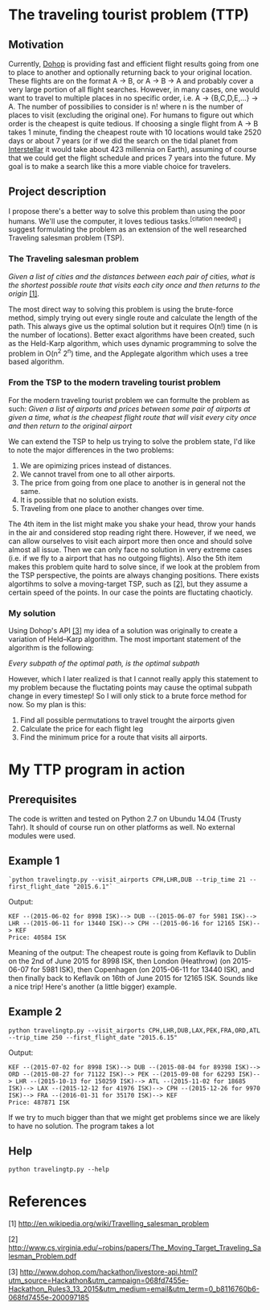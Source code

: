 # The traveling tourist problem (TTP)

## Motivation
Currently, [Dohop](http://www.dohop.is/) is providing fast and efficient flight results going from one to place to another and optionally returning back to your original location. These flights are on the format A -> B, or A -> B -> A and probably cover a very large portion of all flight searches. However, in many cases, one would want to travel to multiple places in no specific order, i.e. A -> {B,C,D,E,...} -> A. The number of possibilies to consider is n! where n is the number of places to visit (excluding the original one). For humans to figure out which order is the cheapest is quite tedious. If choosing a single flight from A -> B takes 1 minute, finding the cheapest route with 10 locations would take 2520 days or about 7 years (or if we did the search on the tidal planet from [Interstellar](http://www.imdb.com/title/tt0816692/) it would take about 423 millennia on Earth), assuming of course that we could get the flight schedule and prices 7 years into the future. My goal is to make a search like this a more viable choice for travelers.


## Project description
I propose there's a better way to solve this problem than using the poor humans. We'll use the computer, it loves tedious tasks.<sup>[citation needed]</sup> I suggest formulating the problem as an extension of the well researched Traveling salesman problem (TSP).

### The Traveling salesman problem
*Given a list of cities and the distances between each pair of cities, what is the shortest possible route that visits each city once and then returns to the origin* [[1]](http://en.wikipedia.org/wiki/Travelling_salesman_problem).

The most direct way to solving this problem is using the brute-force method, simply trying out every single route and calculate the length of the path. This always give us the optimal solution but it requires O(n!) time (n is the number of locations). Better exact algorithms have been created, such as the Held-Karp algorithm, which uses dynamic programming to solve the problem in O(n<sup>2</sup> 2<sup>n</sup>) time, and the Applegate algorithm which uses a tree based algorithm.

### From the TSP to the modern traveling tourist problem
For the modern traveling tourist problem we can formulte the problem as such:
*Given a list of airports and prices between some pair of airports at given a time, what is the cheapest flight route that will visit every city once and then return to the original airport*

We can extend the TSP to help us trying to solve the problem state, I'd like to note the major differences in the two problems:

1. We are opimizing prices instead of distances.
2. We cannot travel from one to all other airports.
3. The price from going from one place to another is in general not the same.
4. It is possible that no solution exists.
5. Traveling from one place to another changes over time.

The 4th item in the list might make you shake your head, throw your hands in the air and considered stop reading right there. However, if we need, we can allow ourselves to visit each airport more then once and should solve almost all issue. Then we can only face no solution in very extreme cases (i.e. if we fly to a airport that has no outgoing flights). Also the 5th item makes this problem quite hard to solve since, if we look at the problem from the TSP perspective, the points are always changing positions. There exists algortihms to solve a moving-target TSP, such as [[2]](http://www.cs.virginia.edu/~robins/papers/The_Moving_Target_Traveling_Salesman_Problem.pdf), but they assume a certain speed of the points. In our case the points are fluctating chaoticly.

### My solution
Using Dohop's API [[3]](http://www.dohop.com/hackathon/livestore-api.html?utm_source=Hackathon&utm_campaign=068fd7455e-Hackathon_Rules3_13_2015&utm_medium=email&utm_term=0_b8116760b6-068fd7455e-200097185) my idea of a solution was originally to create a variation of Held–Karp algorithm. The most important statement of the algorithm is the following:

*Every subpath of the optimal path, is the optimal subpath*

However, which I later realized is that I cannot really apply this statement to my problem because the fluctating points may cause the optimal subpath change in every timestep! So I will only stick to a brute force method for now. So my plan is this:

1. Find all possible permutations to travel trought the airports given
2. Calculate the price for each flight leg
3. Find the minimum price for a route that visits all airports.

# My TTP program in action
## Prerequisites

The code is written and tested on Python 2.7 on Ubundu 14.04 (Trusty Tahr). It should of course run on other platforms as well. No external modules were used.

## Example 1

	`python travelingtp.py --visit_airports CPH,LHR,DUB --trip_time 21 --first_flight_date "2015.6.1"`

Output:

	KEF --(2015-06-02 for 8998 ISK)--> DUB --(2015-06-07 for 5981 ISK)--> LHR --(2015-06-11 for 13440 ISK)--> CPH --(2015-06-16 for 12165 ISK)--> KEF
	Price: 40584 ISK

Meaning of the output: The cheapest route is going from Keflavík to Dublin on the 2nd of June 2015 for 8998 ISK, then London (Heathrow) (on 2015-06-07 for 5981 ISK), then Copenhagen (on 2015-06-11 for 13440 ISK), and then finally back to Keflavík on 16th of June 2015 for 12165 ISK. Sounds like a nice trip! Here's another (a little bigger) example.

## Example 2

	python travelingtp.py --visit_airports CPH,LHR,DUB,LAX,PEK,FRA,ORD,ATL --trip_time 250 --first_flight_date "2015.6.15"
	
Output:

	KEF --(2015-07-02 for 8998 ISK)--> DUB --(2015-08-04 for 89398 ISK)--> ORD --(2015-08-27 for 71122 ISK)--> PEK --(2015-09-08 for 62293 ISK)--> LHR --(2015-10-13 for 150259 ISK)--> ATL --(2015-11-02 for 18685 ISK)--> LAX --(2015-12-12 for 41976 ISK)--> CPH --(2015-12-26 for 9970 ISK)--> FRA --(2016-01-31 for 35170 ISK)--> KEF
	Price: 487871 ISK

If we try to much bigger than that we might get problems since we are likely to have no solution. The program takes a lot 

## Help

	python travelingtp.py --help

# References
[1] http://en.wikipedia.org/wiki/Travelling_salesman_problem

[2] http://www.cs.virginia.edu/~robins/papers/The_Moving_Target_Traveling_Salesman_Problem.pdf

[3] http://www.dohop.com/hackathon/livestore-api.html?utm_source=Hackathon&utm_campaign=068fd7455e-Hackathon_Rules3_13_2015&utm_medium=email&utm_term=0_b8116760b6-068fd7455e-200097185